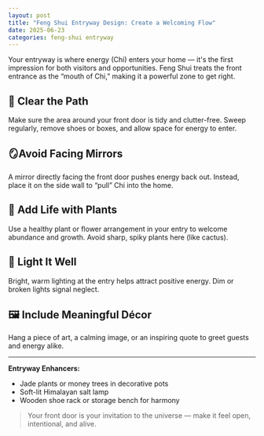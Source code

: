 ```yaml
---
layout: post
title: "Feng Shui Entryway Design: Create a Welcoming Flow"
date: 2025-06-23
categories: feng-shui entryway
---
```


Your entryway is where energy (Chi) enters your home — it's the first impression for both visitors and opportunities. Feng Shui treats the front entrance as the “mouth of Chi,” making it a powerful zone to get right.

## 🚪 Clear the Path

Make sure the area around your front door is tidy and clutter-free. Sweep regularly, remove shoes or boxes, and allow space for energy to enter.

## 🪞Avoid Facing Mirrors

A mirror directly facing the front door pushes energy back out. Instead, place it on the side wall to “pull” Chi into the home.

## 🌿 Add Life with Plants

Use a healthy plant or flower arrangement in your entry to welcome abundance and growth. Avoid sharp, spiky plants here (like cactus).

## 🔆 Light It Well

Bright, warm lighting at the entry helps attract positive energy. Dim or broken lights signal neglect.

## 🖼️ Include Meaningful Décor

Hang a piece of art, a calming image, or an inspiring quote to greet guests and energy alike.

---

**Entryway Enhancers:**
- Jade plants or money trees in decorative pots  
- Soft-lit Himalayan salt lamp  
- Wooden shoe rack or storage bench for harmony

> Your front door is your invitation to the universe — make it feel open, intentional, and alive.
